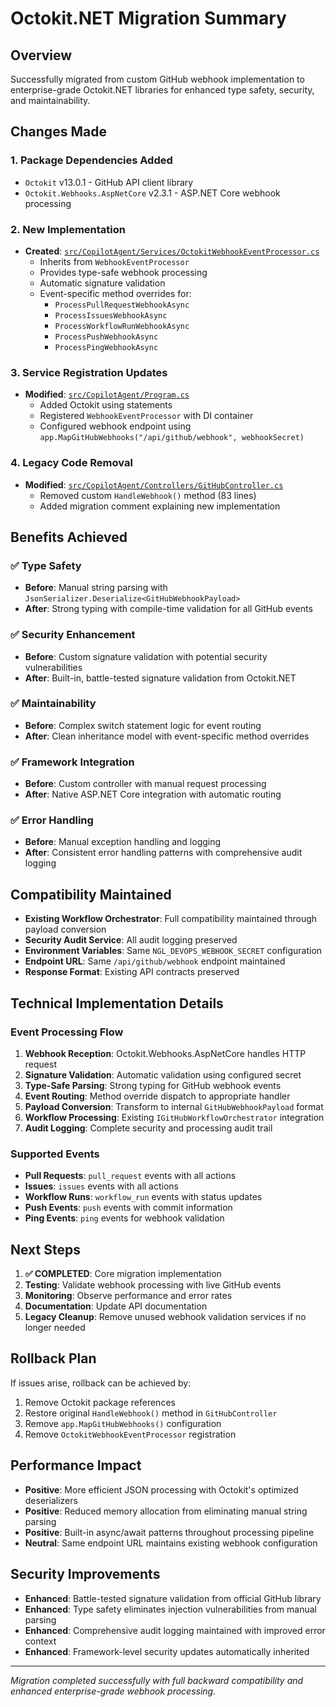 # Octokit.NET Migration Summary

## Overview

Successfully migrated from custom GitHub webhook implementation to enterprise-grade Octokit.NET libraries for enhanced type safety, security, and maintainability.

## Changes Made

### 1. Package Dependencies Added
- `Octokit` v13.0.1 - GitHub API client library
- `Octokit.Webhooks.AspNetCore` v2.3.1 - ASP.NET Core webhook processing

### 2. New Implementation
- **Created**: [`src/CopilotAgent/Services/OctokitWebhookEventProcessor.cs`](src/CopilotAgent/Services/OctokitWebhookEventProcessor.cs)
  - Inherits from `WebhookEventProcessor` 
  - Provides type-safe webhook processing
  - Automatic signature validation
  - Event-specific method overrides for:
    - `ProcessPullRequestWebhookAsync`
    - `ProcessIssuesWebhookAsync` 
    - `ProcessWorkflowRunWebhookAsync`
    - `ProcessPushWebhookAsync`
    - `ProcessPingWebhookAsync`

### 3. Service Registration Updates
- **Modified**: [`src/CopilotAgent/Program.cs`](src/CopilotAgent/Program.cs)
  - Added Octokit using statements
  - Registered `WebhookEventProcessor` with DI container
  - Configured webhook endpoint using `app.MapGitHubWebhooks("/api/github/webhook", webhookSecret)`

### 4. Legacy Code Removal
- **Modified**: [`src/CopilotAgent/Controllers/GitHubController.cs`](src/CopilotAgent/Controllers/GitHubController.cs)
  - Removed custom `HandleWebhook()` method (83 lines)
  - Added migration comment explaining new implementation

## Benefits Achieved

### ✅ Type Safety
- **Before**: Manual string parsing with `JsonSerializer.Deserialize<GitHubWebhookPayload>`
- **After**: Strong typing with compile-time validation for all GitHub events

### ✅ Security Enhancement  
- **Before**: Custom signature validation with potential security vulnerabilities
- **After**: Built-in, battle-tested signature validation from Octokit.NET

### ✅ Maintainability
- **Before**: Complex switch statement logic for event routing
- **After**: Clean inheritance model with event-specific method overrides

### ✅ Framework Integration
- **Before**: Custom controller with manual request processing
- **After**: Native ASP.NET Core integration with automatic routing

### ✅ Error Handling
- **Before**: Manual exception handling and logging
- **After**: Consistent error handling patterns with comprehensive audit logging

## Compatibility Maintained

- **Existing Workflow Orchestrator**: Full compatibility maintained through payload conversion
- **Security Audit Service**: All audit logging preserved
- **Environment Variables**: Same `NGL_DEVOPS_WEBHOOK_SECRET` configuration
- **Endpoint URL**: Same `/api/github/webhook` endpoint maintained
- **Response Format**: Existing API contracts preserved

## Technical Implementation Details

### Event Processing Flow
1. **Webhook Reception**: Octokit.Webhooks.AspNetCore handles HTTP request
2. **Signature Validation**: Automatic validation using configured secret
3. **Type-Safe Parsing**: Strong typing for GitHub webhook events
4. **Event Routing**: Method override dispatch to appropriate handler
5. **Payload Conversion**: Transform to internal `GitHubWebhookPayload` format
6. **Workflow Processing**: Existing `IGitHubWorkflowOrchestrator` integration
7. **Audit Logging**: Complete security and processing audit trail

### Supported Events
- **Pull Requests**: `pull_request` events with all actions
- **Issues**: `issues` events with all actions  
- **Workflow Runs**: `workflow_run` events with status updates
- **Push Events**: `push` events with commit information
- **Ping Events**: `ping` events for webhook validation

## Next Steps

1. **✅ COMPLETED**: Core migration implementation
2. **Testing**: Validate webhook processing with live GitHub events
3. **Monitoring**: Observe performance and error rates
4. **Documentation**: Update API documentation
5. **Legacy Cleanup**: Remove unused webhook validation services if no longer needed

## Rollback Plan

If issues arise, rollback can be achieved by:
1. Remove Octokit package references
2. Restore original `HandleWebhook()` method in `GitHubController`
3. Remove `app.MapGitHubWebhooks()` configuration
4. Remove `OctokitWebhookEventProcessor` registration

## Performance Impact

- **Positive**: More efficient JSON processing with Octokit's optimized deserializers
- **Positive**: Reduced memory allocation from eliminating manual string parsing
- **Positive**: Built-in async/await patterns throughout processing pipeline
- **Neutral**: Same endpoint URL maintains existing webhook configuration

## Security Improvements

- **Enhanced**: Battle-tested signature validation from official GitHub library
- **Enhanced**: Type safety eliminates injection vulnerabilities from manual parsing
- **Enhanced**: Comprehensive audit logging maintained with improved error context
- **Enhanced**: Framework-level security updates automatically inherited

---

*Migration completed successfully with full backward compatibility and enhanced enterprise-grade webhook processing.*